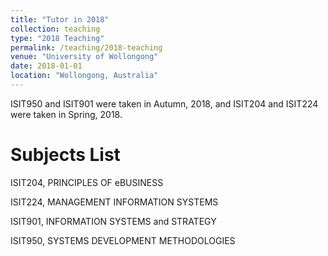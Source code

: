 ```yaml
---
title: "Tutor in 2018"
collection: teaching
type: "2018 Teaching"
permalink: /teaching/2018-teaching
venue: "University of Wollongong"
date: 2018-01-01
location: "Wollongong, Australia"
---
```


ISIT950 and ISIT901 were taken in Autumn, 2018, and ISIT204 and ISIT224 were taken in Spring, 2018.

Subjects List
======
ISIT204, PRINCIPLES OF eBUSINESS

ISIT224, MANAGEMENT INFORMATION SYSTEMS

ISIT901, INFORMATION SYSTEMS and STRATEGY

ISIT950, SYSTEMS DEVELOPMENT METHODOLOGIES